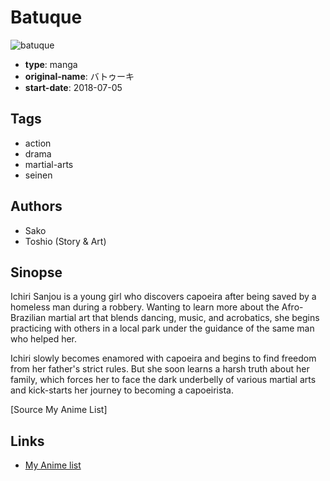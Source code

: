 # Batuque

![batuque](https://cdn.myanimelist.net/images/manga/3/217503.jpg)

-   **type**: manga
-   **original-name**: バトゥーキ
-   **start-date**: 2018-07-05

## Tags

-   action
-   drama
-   martial-arts
-   seinen

## Authors

-   Sako
-   Toshio (Story & Art)

## Sinopse

Ichiri Sanjou is a young girl who discovers capoeira after being saved by a homeless man during a robbery. Wanting to learn more about the Afro-Brazilian martial art that blends dancing, music, and acrobatics, she begins practicing with others in a local park under the guidance of the same man who helped her.

Ichiri slowly becomes enamored with capoeira and begins to find freedom from her father's strict rules. But she soon learns a harsh truth about her family, which forces her to face the dark underbelly of various martial arts and kick-starts her journey to becoming a capoeirista.

[Source My Anime List]

## Links

-   [My Anime list](https://myanimelist.net/manga/115727/Batuque)
